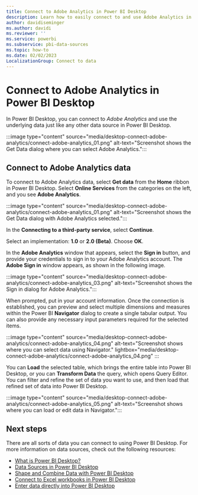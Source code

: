 ```yaml
---
title: Connect to Adobe Analytics in Power BI Desktop
description: Learn how to easily connect to and use Adobe Analytics in Power BI Desktop. Use the underlying data just like any other data source.
author: davidiseminger
ms.author: davidi
ms.reviewer: ''
ms.service: powerbi
ms.subservice: pbi-data-sources
ms.topic: how-to
ms.date: 02/02/2023
LocalizationGroup: Connect to data
---
```

# Connect to Adobe Analytics in Power BI Desktop

In Power BI Desktop, you can connect to *Adobe Analytics* and use the underlying data just like any other data source in Power BI Desktop.

:::image type="content" source="media/desktop-connect-adobe-analytics/connect-adobe-analytics_01.png" alt-text="Screenshot shows the Get Data dialog where you can select Adobe Analytics.":::

## Connect to Adobe Analytics data

To connect to Adobe Analytics data, select **Get data** from the **Home** ribbon in Power BI Desktop. Select **Online Services** from the categories on the left, and you see **Adobe Analytics**.

:::image type="content" source="media/desktop-connect-adobe-analytics/connect-adobe-analytics_01.png" alt-text="Screenshot shows the Get Data dialog with Adobe Analytics selected.":::

In the **Connecting to a third-party service**, select **Continue**.

Select an implementation: **1.0** or **2.0 (Beta)**. Choose **OK**.

In the **Adobe Analytics** window that appears, select the **Sign in** button, and provide your credentials to sign in to your Adobe Analytics account. The **Adobe Sign in** window appears, as shown in the following image.

:::image type="content" source="media/desktop-connect-adobe-analytics/connect-adobe-analytics_03.png" alt-text="Screenshot shows the Sign in dialog for Adobe Analytics.":::

When prompted, put in your account information. Once the connection is established, you can preview and select multiple dimensions and measures within the Power BI **Navigator** dialog to create a single tabular output. You can also provide any necessary input parameters required for the selected items.

:::image type="content" source="media/desktop-connect-adobe-analytics/connect-adobe-analytics_04.png" alt-text="Screenshot shows where you can select data using Navigator." lightbox="media/desktop-connect-adobe-analytics/connect-adobe-analytics_04.png" :::

You can **Load** the selected table, which brings the entire table into Power BI Desktop, or you can **Transform Data** the query, which opens Query Editor. You can filter and refine the set of data you want to use, and then load that refined set of data into Power BI Desktop.

:::image type="content" source="media/desktop-connect-adobe-analytics/connect-adobe-analytics_05.png" alt-text="Screenshot shows where you can load or edit data in Navigator.":::

## Next steps

There are all sorts of data you can connect to using Power BI Desktop. For more information on data sources, check out the following resources:

* [What is Power BI Desktop?](../fundamentals/desktop-what-is-desktop.md)
* [Data Sources in Power BI Desktop](desktop-data-sources.md)
* [Shape and Combine Data with Power BI Desktop](desktop-shape-and-combine-data.md)
* [Connect to Excel workbooks in Power BI Desktop](desktop-connect-excel.md)   
* [Enter data directly into Power BI Desktop](desktop-enter-data-directly-into-desktop.md)   
